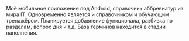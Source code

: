 Моё мобильное приложение под Android, справочник аббревиатур из мира IT. Одновременно является и справочником и обучающим тренажёром. Планируется добавление функционала, разбивка по разделам, вопрос дня и т.д. База терминов находится в стадии наполнения. 
